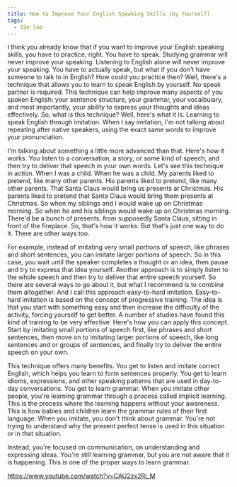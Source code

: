 ```yaml
---
title: How to Improve Your English Speaking Skills (by Yourself)
tags:
  - Tào lao
---
```


I think you already know that if you want to improve your English speaking skills, you have to practice, right. You have to speak. Studying grammar will never improve your speaking. Listening to English alone will never improve your speaking. You have to actually speak, but what if you don't have someone to talk to in English? How could you practice then? Well, there's a technique that allows you to learn to speak English by yourself. No speak partner is required. This technique can help improve many aspects of you spoken English: your sentence structure, your grammar, your vocalbulary, and most importantly, your ability to express your thoughts and ideas effectively. So, what is this technique? Well, here's what it is. Learning to speak English through imitation. When I say imitation, I'm not talking about repeating after native speakers, using the exact same words to improve your pronunciation.

I'm talking about something a little more advanced than that. Here's how it works. You listen to a conversation, a story, or some kind of speech, and then try to deliver that speech in your own words. Let's see this technique in action. When I was a child. When he was a child. My parents liked to pretend, like many other parents. His parents liked to pretend, like many other parents. That Santa Claus would bring us presents at Christmas. His parents liked to pretend that Santa Claus would bring them presents at Christmas. So when my siblings and I would wake up on Christmas morning. So when he and his siblings would wake up on Christmas morning. There'd be a bunch of presents, from supposedly Santa Claus, sitting in front of the fireplace. So, that's how it works. But that's just one way to do it. There are other ways too.

For example, instead of imitating very small portions of speech, like phrases and short sentences, you can imitate larger portions of speech. So in this case, you wait until the speaker completes a thought or an idea, then pause and try to express that idea yourself. Another approach is to simply listen to the whole speech and then try to deliver that entire speech yourself. So there are several ways to go about it, but what I recommend is to combine them altogether. And I call this approach easy-to-hard imitation. Easy-to-hard imitation is based on the concept of progressive training. The idea is that you start with something easy and then increase the difficulty of the activity, forcing yourself to get better. A number of studies have found this kind of training to be very effective. Here's how you can apply this concept. Start by imitating small portions of speech first, like phrases and short sentences, then move on to imitating larger portions of speech, like long sentences and or groups of sentences, and finally try to deliver the entire speech on your own.

This technique offers many benefits. You get to listen and imitate correct English, which helps you learn to form sentences properly. You get to learn idioms, expressions, and other speaking patterns that are used in day-to-day conversations. You get to learn grammar. When you imitate other people, you're learning grammar through a process called implicit learning. This is the process where the learning happens without your awareness. This is how babies and children learn the grammar rules of their first language. When you imitate, you don't think about grammar. You're not trying to understand why the present perfect tense is used in this situation or in that situation.

Instead, you're focused on communication, on understanding and expressing ideas. You're still learning grammar, but you are not aware that it is happening. This is one of the proper ways to learn grammar.

https://www.youtube.com/watch?v=CAU2zx2Ri_M
